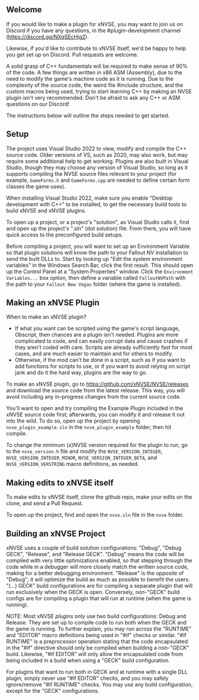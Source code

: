 ## Welcome
If you would like to make a plugin for xNVSE, you may want to join us on Discord if you have any questions, in the #plugin-development channel (https://discord.gg/NXqSEcHjg2).

Likewise, if you'd like to contribute to xNVSE itself, we'd be happy to help you get set up on Discord. Pull requests are welcome.

A solid grasp of C++ fundamentals will be required to make sense of 90% of the code. A few things are written in x86 ASM (Assembly), due to the need to modify the game's machine code as it is running. Due to the complexity of the source code, the weird file #include structure, and the custom macros being used, trying to start learning C++ by making an NVSE plugin isn't very recommended. Don't be afraid to ask any C++ or ASM questions on our Discord!

The instructions below will outline the steps needed to get started.

## Setup
The project uses Visual Studio 2022 to view, modify and compile the C++ source code. Older versions of VS, such as 2020, may also work, but may require some additional help to get working. Plugins are also built in Visual Studio, though they may choose any version of Visual Studio, so long as it supports compiling the NVSE source files relevant to your project (for example, `GameForms.h` and `GameForms.cpp` are needed to define certain form classes the game uses).

When installing Visual Studio 2022, make sure you enable "Desktop development with C++" to be installed, to get the necessary build tools to build xNVSE and xNVSE plugins.

To open up a project, or a project's "solution", as Visual Studio calls it, find and open up the project's ".sln" (dot solution) file.
From there, you will have quick access to the preconfigured build setups.

Before compiling a project, you will want to set up an Environment Variable so that plugin solutions will know the path to your Fallout NV installation to send the built DLLs to.
Start by looking up "Edit the system environment variables" in the Windows Search Bar, click the first result. This should open up the Control Panel at a "System Properties" window. Click the `Environment Variables...` box option, then define a variable called `FalloutNVPath` with the path to your `Fallout New Vegas` folder (where the game is installed).

## Making an xNVSE Plugin
When to make an xNVSE plugin?
* If what you want can be scripted using the game's script language, Obscript, then chances are a plugin isn't needed. Plugins are more complicated to code, and can easily corrupt data and cause crashes if they aren't coded with care. Scripts are already sufficiently fast for most cases, and are much easier to maintain and for others to modify.
* Otherwise, if the mod can't be done in a script, such as if you want to add functions for scripts to use, or if you want to avoid relying on script jank and do it the hard way, plugins are the way to go.

To make an xNVSE plugin, go to https://github.com/xNVSE/NVSE/releases and download the source code from the latest release.
This way, you will avoid including any in-progress changes from the current source code.

You'll want to open and try compiling the Example Plugin included in the xNVSE source code first; afterwards, you can modify it and release it out into the wild.
To do so, open up the project by opening `nvse_plugin_example.sln` in the `nvse_plugin_example` folder, then hit compile.

To change the minimum (x)NVSE version required for the plugin to run, go to the `nvse_version.h` file and modify the `NVSE_VERSION_INTEGER`, `NVSE_VERSION_INTEGER_MINOR`, `NVSE_VERSION_INTEGER_BETA`, and `NVSE_VERSION_VERSTRING` macro definitions, as needed.

## Making edits to xNVSE itself
To make edits to xNVSE itself, clone the github repo, make your edits on the clone, and send a Pull Request.

To open up the project, find and open the `nvse.sln` file in the `nvse` folder.

## Building an xNVSE Project
xNVSE uses a couple of build solution configurations: "Debug", "Debug GECK", "Release", and "Release GECK".
"Debug" means the code will be compiled with very little optimizations enabled, so that stepping through the code while in a debugger will more closely match the written source code, making for a better debugging environment.
"Release" is the opposite of "Debug"; it will optimize the build as much as possible to benefit the users.
"(...) GECK" build configurations are for compiling a separate plugin that will run exclusively when the GECK is open.
Conversely, non-"GECK" build configs are for compiling a plugin that will run at runtime (when the game is running).

NOTE: Most xNVSE *plugins* only use two build configurations: Debug and Release. They are set up to compile code to run both when the GECK and the game is running.
To further explain, you may run across the "RUNTIME" and "EDITOR" macro definitions being used in "#if" checks or similar.
"#if RUNTIME" is a preprocessor operation stating that the code encapsulated in the "#if" directive should only be compiled when building a non-"GECK" build.
Likewise, "#if EDITOR" will only allow the encapsulated code from being included in a build when using a "GECK" build configuration.

For plugins that want to run both in GECK and at runtime with a single DLL plugin, simply never use "#if EDITOR" checks, and you may safely ignore/remove "#if RUNTIME" checks. You may use any build configuration, except for the "GECK" configurations.
